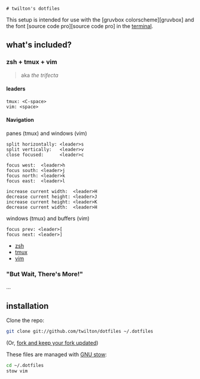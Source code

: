 ```
# twilton's dotfiles
```

This setup is intended for use with the [gruvbox colorscheme][gruvbox]
and the font [source code pro][source code pro] in the
[terminal][urxvt].

## what's included?

### zsh + tmux + vim
> aka _the trifecta_

#### leaders
```
tmux: <C-space>
vim: <space>
```
#### Navigation
panes (tmux) and windows (vim)
```
split horizontally: <leader>s
split vertically:   <leader>v
close focused:      <leader>c

focus west:  <leader>h
focus south: <leader>j
focus north: <leader>k
focus east:  <leader>l

increase current width:  <leader>H
decrease current height: <leader>J
increase current height: <leader>K
decrease current width:  <leader>H
```

windows (tmux) and buffers (vim)
```
focus prev: <leader>[
focus next: <leader>]
```

* [zsh](zsh/.zshrc)
* [tmux](tmux/.tmux.conf)
* [vim](vim/.vimrc)

### "But Wait, There's More!"
...

## installation

Clone the repo:
```bash
git clone git://github.com/twilton/dotfiles ~/.dotfiles
```
(Or, [fork and keep your fork
updated](http://robots.thoughtbot.com/keeping-a-github-fork-updated))

These files are managed with [GNU stow][stow]:
```bash
cd ~/.dotfiles
stow vim
```

[stow]: https://www.gnu.org/software/stow/
[urxvt]: http://software.schmorp.de/pkg/rxvt-unicode.html
